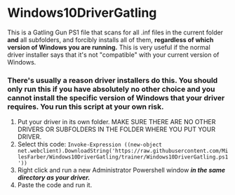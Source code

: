 # Windows10DriverGatling

This is a Gatling Gun PS1 file that scans for all .inf files in the current folder **and** all subfolders, and forcibly installs all of them, **regardless of which version of Windows you are running.** This is very useful if the normal driver installer says that it's not "compatible" with your current version of Windows.

### There's usually a reason driver installers do this. You should only run this if you have absolutely no other choice and you cannot install the specific version of Windows that your driver requires. You run this script at your own risk.

1. Put your driver in its own folder. MAKE SURE THERE ARE NO OTHER DRIVERS OR SUBFOLDERS IN THE FOLDER WHERE YOU PUT YOUR DRIVER.
2. Select this code: `Invoke-Expression ((new-object net.webclient).DownloadString('https://raw.githubusercontent.com/MilesFarber/Windows10DriverGatling/trainer/Windows10DriverGatling.ps1'))`
3. Right click and run a new Administrator Powershell window ***in the same directory as your driver.***
4. Paste the code and run it.
